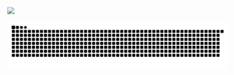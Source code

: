 <div>
  <a href="www.linkedin.com/in/anna-caroline-de-oliveira-sousa" target="_blank"><img src="https://img.shields.io/badge/-LinkedIn-%230077B5?style=for-the-badge&logo=linkedin&logoColor=white" target="_blank"></a> 
  
![Snake animation](https://github.com/annaosousa/annaosousa/blob/output/github-contribution-grid-snake.svg) 
  
</div>
